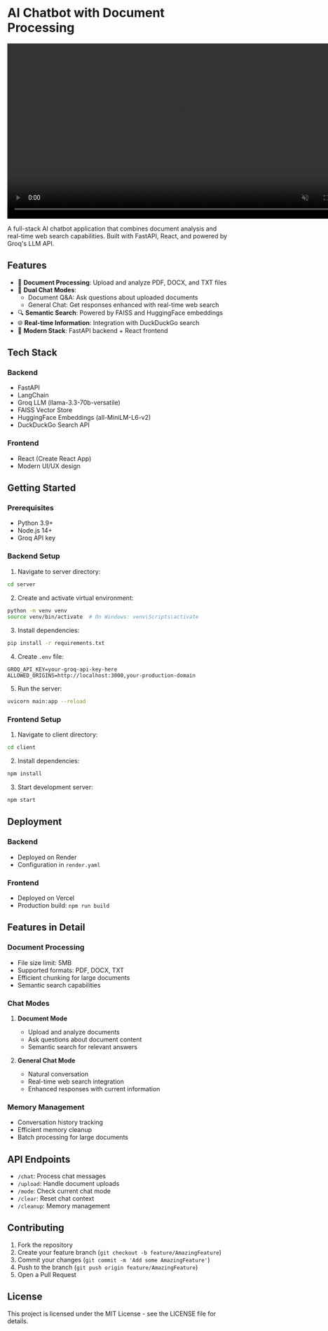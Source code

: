 # AI Chatbot with Document Processing

<div align="center">
  <video width="800" autoplay loop muted>
    <source src="https://firebasestorage.googleapis.com/v0/b/portfolio-c5c0a.appspot.com/o/AI%20Assistant.mp4?alt=media&token=546923f1-2556-4e4d-816c-632ce9ef3519" type="video/mp4">
    Your browser does not support the video tag.
  </video>
</div>

A full-stack AI chatbot application that combines document analysis and real-time web search capabilities. Built with FastAPI, React, and powered by Groq's LLM API.

## Features

- 📄 **Document Processing**: Upload and analyze PDF, DOCX, and TXT files
- 💬 **Dual Chat Modes**:
  - Document Q&A: Ask questions about uploaded documents
  - General Chat: Get responses enhanced with real-time web search
- 🔍 **Semantic Search**: Powered by FAISS and HuggingFace embeddings
- 🌐 **Real-time Information**: Integration with DuckDuckGo search
- 🚀 **Modern Stack**: FastAPI backend + React frontend

## Tech Stack

### Backend

- FastAPI
- LangChain
- Groq LLM (llama-3.3-70b-versatile)
- FAISS Vector Store
- HuggingFace Embeddings (all-MiniLM-L6-v2)
- DuckDuckGo Search API

### Frontend

- React (Create React App)
- Modern UI/UX design

## Getting Started

### Prerequisites

- Python 3.9+
- Node.js 14+
- Groq API key

### Backend Setup

1. Navigate to server directory:

```bash
cd server
```

2. Create and activate virtual environment:

```bash
python -m venv venv
source venv/bin/activate  # On Windows: venv\Scripts\activate
```

3. Install dependencies:

```bash
pip install -r requirements.txt
```

4. Create `.env` file:

```
GROQ_API_KEY=your-groq-api-key-here
ALLOWED_ORIGINS=http://localhost:3000,your-production-domain
```

5. Run the server:

```bash
uvicorn main:app --reload
```

### Frontend Setup

1. Navigate to client directory:

```bash
cd client
```

2. Install dependencies:

```bash
npm install
```

3. Start development server:

```bash
npm start
```

## Deployment

### Backend

- Deployed on Render
- Configuration in `render.yaml`

### Frontend

- Deployed on Vercel
- Production build: `npm run build`

## Features in Detail

### Document Processing

- File size limit: 5MB
- Supported formats: PDF, DOCX, TXT
- Efficient chunking for large documents
- Semantic search capabilities

### Chat Modes

1. **Document Mode**

   - Upload and analyze documents
   - Ask questions about document content
   - Semantic search for relevant answers

2. **General Chat Mode**
   - Natural conversation
   - Real-time web search integration
   - Enhanced responses with current information

### Memory Management

- Conversation history tracking
- Efficient memory cleanup
- Batch processing for large documents

## API Endpoints

- `/chat`: Process chat messages
- `/upload`: Handle document uploads
- `/mode`: Check current chat mode
- `/clear`: Reset chat context
- `/cleanup`: Memory management

## Contributing

1. Fork the repository
2. Create your feature branch (`git checkout -b feature/AmazingFeature`)
3. Commit your changes (`git commit -m 'Add some AmazingFeature'`)
4. Push to the branch (`git push origin feature/AmazingFeature`)
5. Open a Pull Request

## License

This project is licensed under the MIT License - see the LICENSE file for details.
